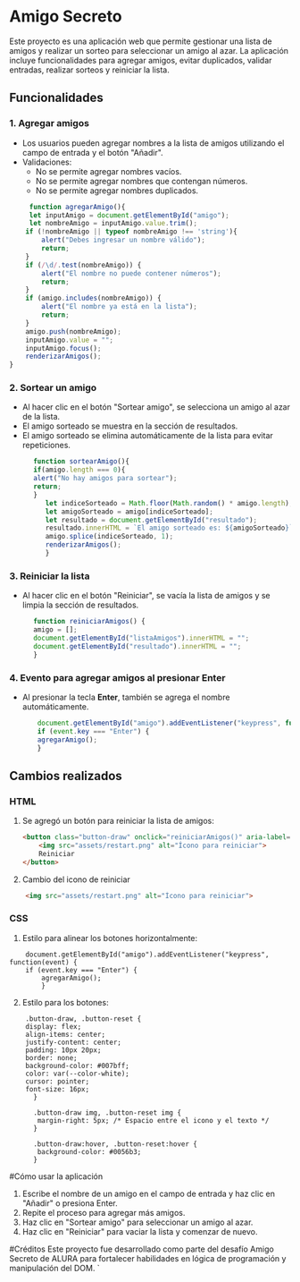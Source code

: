 # Amigo Secreto

Este proyecto es una aplicación web que permite gestionar una lista de amigos y realizar un sorteo para seleccionar un amigo al azar. La aplicación incluye funcionalidades para agregar amigos, evitar duplicados, validar entradas, realizar sorteos y reiniciar la lista.

## Funcionalidades

### 1. **Agregar amigos**
   - Los usuarios pueden agregar nombres a la lista de amigos utilizando el campo de entrada y el botón "Añadir".
   - Validaciones:
     - No se permite agregar nombres vacíos.
     - No se permite agregar nombres que contengan números.
     - No se permite agregar nombres duplicados.
```app.js
     function agregarAmigo(){
     let inputAmigo = document.getElementById("amigo");
     let nombreAmigo = inputAmigo.value.trim();
    if (!nombreAmigo || typeof nombreAmigo !== 'string'){
        alert("Debes ingresar un nombre válido");
        return;
    }
    if (/\d/.test(nombreAmigo)) {
        alert("El nombre no puede contener números");
        return;
    }  
    if (amigo.includes(nombreAmigo)) {
        alert("El nombre ya está en la lista");
        return;
    }  
    amigo.push(nombreAmigo);
    inputAmigo.value = "";
    inputAmigo.focus();
    renderizarAmigos();
}
```
### 2. **Sortear un amigo**
   - Al hacer clic en el botón "Sortear amigo", se selecciona un amigo al azar de la lista.
   - El amigo sorteado se muestra en la sección de resultados.
   - El amigo sorteado se elimina automáticamente de la lista para evitar repeticiones.
```app.js
      function sortearAmigo(){
      if(amigo.length === 0){
      alert("No hay amigos para sortear");
      return;
      }
         let indiceSorteado = Math.floor(Math.random() * amigo.length);
         let amigoSorteado = amigo[indiceSorteado];
         let resultado = document.getElementById("resultado");
         resultado.innerHTML = `El amigo sorteado es: ${amigoSorteado}`;
         amigo.splice(indiceSorteado, 1);
         renderizarAmigos();
         }
```
### 3. **Reiniciar la lista**
   - Al hacer clic en el botón "Reiniciar", se vacía la lista de amigos y se limpia la sección de resultados.
```app.js
      function reiniciarAmigos() {
      amigo = [];
      document.getElementById("listaAmigos").innerHTML = "";
      document.getElementById("resultado").innerHTML = "";
      }
```
### 4. **Evento para agregar amigos al presionar Enter**
   - Al presionar la tecla **Enter**, también se agrega el nombre automáticamente.
```app.js
       document.getElementById("amigo").addEventListener("keypress", function(event) {
       if (event.key === "Enter") {
       agregarAmigo();
       }
```
## Cambios realizados

### **HTML**
1. Se agregó un botón para reiniciar la lista de amigos:
   ```html
   <button class="button-draw" onclick="reiniciarAmigos()" aria-label="Reiniciar lista de amigos">
       <img src="assets/restart.png" alt="Ícono para reiniciar">
       Reiniciar
   </button>
2. Cambio del icono de reiniciar
```html
    <img src="assets/restart.png" alt="Ícono para reiniciar">
```
### **CSS**   
1. Estilo para alinear los botones horizontalmente:
```style.CSS
    document.getElementById("amigo").addEventListener("keypress", function(event) {
    if (event.key === "Enter") {
        agregarAmigo();
        }
```
2. Estilo para los botones:
```style.CSS
    .button-draw, .button-reset {
    display: flex;
    align-items: center;
    justify-content: center;
    padding: 10px 20px;
    border: none;
    background-color: #007bff;
    color: var(--color-white);
    cursor: pointer;
    font-size: 16px;
      }

      .button-draw img, .button-reset img {
       margin-right: 5px; /* Espacio entre el icono y el texto */
      }

      .button-draw:hover, .button-reset:hover {
       background-color: #0056b3;
      }
```
#Cómo usar la aplicación
1. Escribe el nombre de un amigo en el campo de entrada y haz clic en "Añadir" o presiona Enter.
2. Repite el proceso para agregar más amigos.
3. Haz clic en "Sortear amigo" para seleccionar un amigo al azar.
4. Haz clic en "Reiniciar" para vaciar la lista y comenzar de nuevo.

#Créditos
Este proyecto fue desarrollado como parte del desafío Amigo Secreto de ALURA para fortalecer habilidades en lógica de programación y manipulación del DOM. `


